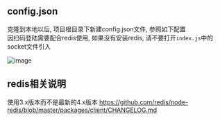 
## config.json
克隆到本地以后, 项目根目录下新建config.json文件, 参照如下配置   
因扫码登陆需要配合redis使用, 如果没有安装redis, 请不要打开`index.js`中的socket文件引入

![image](https://user-images.githubusercontent.com/48284901/154799686-4f29a4b5-16b1-4e4d-bb16-6b4c6a0ed56f.png)



## redis相关说明
使用3.x版本而不是最新的4.x版本
https://github.com/redis/node-redis/blob/master/packages/client/CHANGELOG.md
